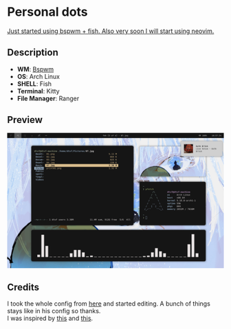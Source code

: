 # Personal dots

<span style="text-decoration: underline">Just started using bspwm + fish. Also very soon I will start using neovim.</span>

## Description

<ul align="left">
  <li><strong>WM</strong>: <a href="https://github.com/baskerville/bspwm">Bspwm</a></li>
  <li><strong>OS</strong>: Arch Linux</li>
  <li><strong>SHELL</strong>: Fish</li>
  <li><strong>Terminal</strong>: Kitty</li>
  <li><strong>File Manager</strong>: Ranger</li>
</ul>

## Preview

<div align="right">
<img width="800" src="./assets/howitlooks.png" alt="Preview"></img>
</div>

## Credits

I took the whole config from <a href="https://github.com/Manas140/dotfiles">here</a> and started editing. A bunch of things stays like in his config so thanks. 
<br>
I was inspired by <a href="https://www.reddit.com/r/unixporn/comments/rplhg7/bspwm_neovim_is_pretty_cool/">this</a> and <a href="https://www.reddit.com/r/unixporn/comments/s2extx/yabai_emacs_and_my_favorite_emacs_bootloader/">this</a>.

